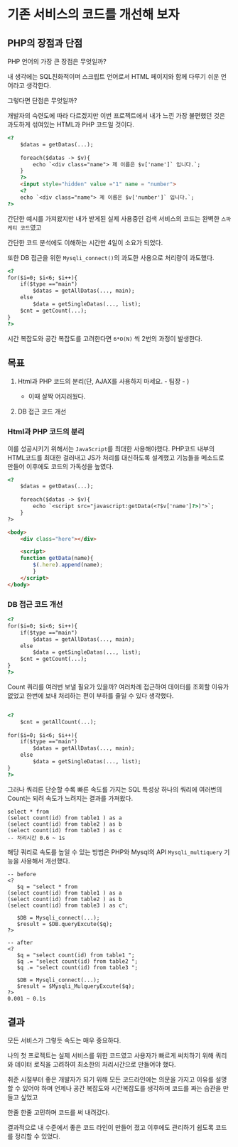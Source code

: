 # 기존 서비스의 코드를 개선해 보자

## PHP의 장점과 단점
PHP 언어의 가장 큰 장점은 무엇일까?

내 생각에는 SQL친화적이며 스크립트 언어로서 HTML 페이지와 함께 다루기 쉬운 언어라고 생각한다.

그렇다면 단점은 무엇일까?

개발자의 숙련도에 따라 다르겠지만 
이번 프로젝트에서 내가 느낀 가장 불편했던 것은 과도하게 섞여있는 HTML과 PHP 코드일 것이다.

```html
<?
    $datas = getDatas(...);
    
    foreach($datas -> $v){
        echo `<div class="name"> 제 이름은 $v['name']` 입니다.`;
    } 
    ?>
    <input style="hidden" value ="1" name = "number">
    <?
    echo `<div class="name"> 제 이름은 $v['number']` 입니다.`;
?>
```

간단한 예시를 가져왔지만 내가 받게된 실제 사용중인 검색 서비스의 코드는 완벽한 `스파케티 코드`였고

간단한 코드 분석에도 이해하는 시간만 4일이 소요가 되었다.

또한 DB 접근을 위한 `Mysqli_connect()`의 과도한 사용으로 처리량이 과도했다.

```html
<?
for($i=0; $i<6; $i++){
    if($type =="main")
        $datas = getAllDatas(..., main);
    else
        $data = getSingleDatas(..., list);
    $cnt = getCount(...);
}
?>
```
시간 복잡도와 공간 복잡도를 고려한다면 `6*O(N)` 씩 2번의 과정이 발생한다.


## 목표

1. Html과 PHP 코드의 분리(단, AJAX를 사용하지 마세요. - 팀장 - )
   - 이때 살짝 어지러웠다.

2. DB 접근 코드 개선

### Html과 PHP 코드의 분리

이를 성공시키기 위해서는 `JavaScript`를 최대한 사용해야했다.
PHP코드 내부의 HTML코드를 최대한 걸러내고 JS가 처리를 대신하도록 설계했고
기능들을 메소드로 만들어 이후에도 코드의 가독성을 높였다.

```html
<?
    $datas = getDatas(...);
   
    foreach($datas -> $v){
        echo `<script src="javascript:getData(<?$v['name']?>)">`;
    } 
?>

<body>
    <div class="here"></div>

    <script>
    function getData(name){
        $(.here).append(name);
        }
    </script>
</body>
```

### DB 접근 코드 개선

```html
<?
for($i=0; $i<6; $i++){
    if($type =="main")
        $datas = getAllDatas(..., main);
    else
        $data = getSingleDatas(..., list);
    $cnt = getCount(...);
}
?>
```

Count 쿼리를 여러번 보낼 필요가 있을까? 
여러차례 접근하여 데이터를 조회할 이유가 없었고 한번에 보내 처리하는 편이 부하를 줄일 수 있다 생각했다.

```html

<?
    $cnt = getAllCount(...);
    
for($i=0; $i<6; $i++){
    if($type =="main")
        $datas = getAllDatas(..., main);
    else
        $data = getSingleDatas(..., list);
}
?>
```

그러나 쿼리른 단순할 수록 빠른 속도를 가지는 SQL 특성상 하나의 쿼리에 여러번의 Count는 되려 속도가 느려지는 결과를
가져왔다.

```roomsql
select * from
(select count(id) from table1 ) as a
(select count(id) from table2 ) as b
(select count(id) from table3 ) as c
-- 처리시간 0.6 ~ 1s
```

해당 쿼리로 속도를 높일 수 있는 방법은 PHP와 Mysql의 API `Mysqli_multiquery` 기능을 사용해서 개선했다.

```
-- before
<?
   $q = "select * from
(select count(id) from table1 ) as a
(select count(id) from table2 ) as b
(select count(id) from table3 ) as c";
   
   $DB = Mysqli_connect(...);
   $result = $DB.queryExcute($q);
?>

-- after
<?
   $q = "select count(id) from table1 ";
   $q .= "select count(id) from table2 ";
   $q .= "select count(id) from table3 ";
   
   $DB = Mysqli_connect(...);
   $result = $Mysqli_MulqueryExcute($q);
?>
0.001 ~ 0.1s
```

## 결과

모든 서비스가 그렇듯 속도는 매우 중요하다. 

나의 첫 프로젝트는 실제 서비스를 위한 코드였고
사용자가 빠르게 써치하기 위해 쿼리와 데이터 로직을 고려하여 최소한의 처리시간으로 만들어야 했다.

취준 시절부터 좋은 개발자가 되기 위해
모든 코드라인에는 의문을 가지고 이유를 설명할 수 있어야 하며 
언제나 공간 복잡도와 시간복잡도를 생각하며 코드를 짜는 습관을 만들고 싶었고

한줄 한줄 고민하며 코드를 써 내려갔다. 

결과적으로 내 수준에서 좋은 코드 라인이 만들어 졌고 이후에도 관리하기 쉽도록 코드를 정리할 수 있었다.


